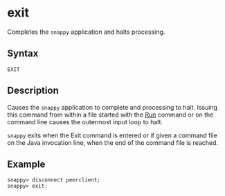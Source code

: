 # exit
Completes the `snappy` application and halts processing.

## Syntax

``` pre
EXIT
```

## Description

Causes the `snappy` application to complete and processing to halt. Issuing this command from within a file started with the [Run](run.md) command or on the command line causes the outermost input loop to halt.

`snappy` exits when the Exit command is entered or if given a command file on the Java invocation line, when the end of the command file is reached.

## Example


``` pre
snappy> disconnect peerclient;
snappy> exit;
```


